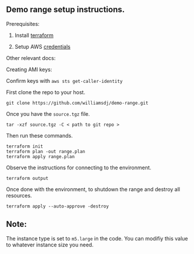 ## Demo range setup instructions.

Prerequisites:

1. Install [terraform](https://developer.hashicorp.com/terraform/tutorials/aws-get-started/install-cli)

2. Setup AWS [credentials](https://docs.aws.amazon.com/cli/latest/userguide/cli-configure-files.html)  

Other relevant docs:

Creating AMI keys: [](https://docs.aws.amazon.com/powershell/latest/userguide/pstools-appendix-sign-up.html)

Confirm keys with `aws sts get-caller-identity`


First clone the repo to your host.
```
git clone https://github.com/williamsdj/demo-range.git
```

Once you have the `source.tgz` file.

```
tar -xzf source.tgz -C < path to git repo >
```

Then run these commands.

```
terraform init
terraform plan -out range.plan
terraform apply range.plan
```
Observe the instructions for connecting to the environment. 

```
terraform output
````

Once done with the environment, to shutdown the range and destroy all resources.  

```
terraform apply --auto-approve -destroy 
```

## Note: 
The instance type is set to `m5.large` in the code. You can modifiy this value to whatever instance size you need.
